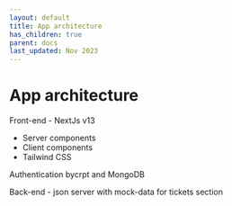 ```yaml
---
layout: default
title: App architecture
has_children: true
parent: docs
last_updated: Nov 2023
---
```


# App architecture

Front-end - NextJs v13
- Server components
- Client components
- Tailwind CSS

Authentication
bycrpt and MongoDB

Back-end - json server with mock-data for tickets section




